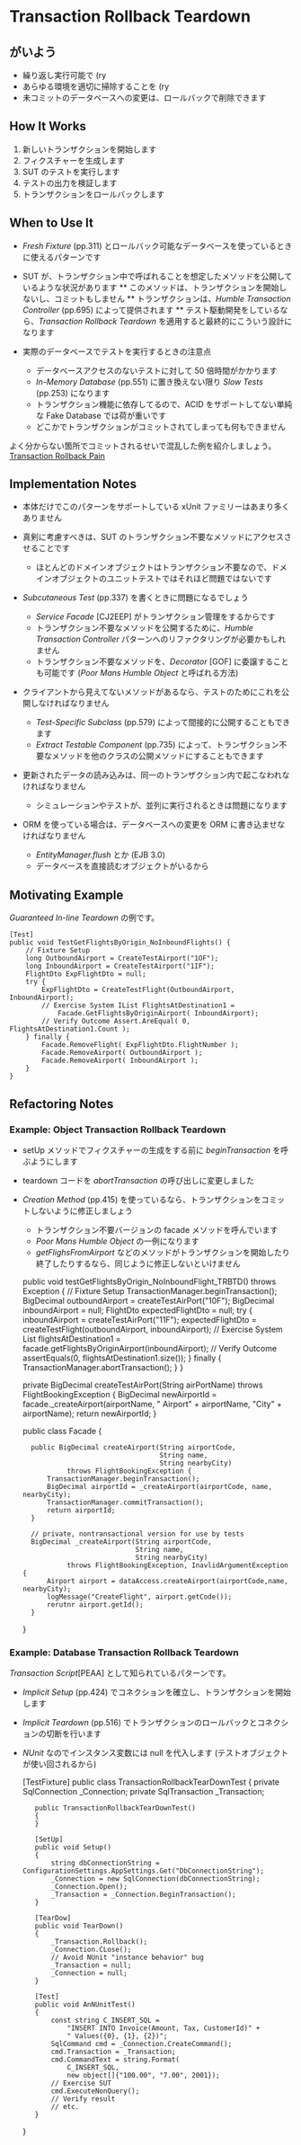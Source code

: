Transaction Rollback Teardown
=============================

がいよう
-------
* 繰り返し実行可能で (ry
* あらゆる環境を適切に掃除することを (ry
* 未コミットのデータベースへの変更は、ロールバックで削除できます

How It Works
------------

1. 新しいトランザクションを開始します
2. フィクスチャーを生成します
3. SUT のテストを実行します
4. テストの出力を検証します
5. トランザクションをロールバックします

When to Use It
--------------

* *Fresh Fixture* (pp.311) とロールバック可能なデータベースを使っているときに使えるパターンです
* SUT が、トランザクション中で呼ばれることを想定したメソッドを公開しているような状況があります
** このメソッドは、トランザクションを開始しないし、コミットもしません
** トランザクションは、*Humble Transaction Controller* (pp.695) によって提供されます
** テスト駆動開発をしているなら、*Transaction Rollback Teardown* を適用すると最終的にこういう設計になります

* 実際のデータベースでテストを実行するときの注意点
    * データベースアクセスのないテストに対して 50 倍時間がかかります
    * *In-Memory Database* (pp.551) に置き換えない限り *Slow Tests* (pp.253) になります
    * トランザクション機能に依存してるので、ACID をサポートしてない単純な Fake Database では荷が重いです
    * どこかでトランザクションがコミットされてしまっても何もできません

よく分からない箇所でコミットされるせいで混乱した例を紹介しましょう。
[Transaction Rollback Pain](chapter25_transaction_rollback_teardown_pain.md)

Implementation Notes
--------------------

* 本体だけでこのパターンをサポートしている xUnit ファミリーはあまり多くありません
* 真剣に考慮すべきは、SUT のトランザクション不要なメソッドにアクセスさせることです
    * ほとんどのドメインオブジェクトはトランザクション不要なので、ドメインオブジェクトのユニットテストではそれほど問題ではないです
* *Subcutaneous Test* (pp.337) を書くときに問題になるでしょう
    * *Service Facade* [CJ2EEP] がトランザクション管理をするからです
    * トランザクション不要なメソッドを公開するために、*Humble Transaction Controller* パターンへのリファクタリングが必要かもしれません
    * トランザクション不要なメソッドを、*Decorator* [GOF] に委譲することも可能です (*Poor Mans Humble Object* と呼ばれる方法)

* クライアントから見えてないメソッドがあるなら、テストのためにこれを公開しなければなりません
    * *Test-Specific Subclass* (pp.579) によって間接的に公開することもできます
    * *Extract Testable Component* (pp.735) によって、トランザクション不要なメソッドを他のクラスの公開メソッドにすることもできます

* 更新されたデータの読み込みは、同一のトランザクション内で起こなわれなければなりません
    * シミュレーションやテストが、並列に実行されるときは問題になります

* ORM を使っている場合は、データベースへの変更を ORM に書き込ませなければなりません
    * *EntityManager.flush* とか (EJB 3.0)
    * データベースを直接読むオブジェクトがいるから

Motivating Example
------------------

*Guaranteed In-line Teardown* の例です。

    [Test]
    public void TestGetFlightsByOrigin_NoInboundFlights() {
        // Fixture Setup
        long OutboundAirport = CreateTestAirport("1OF");
        long InboundAirport = CreateTestAirport("1IF");
        FlightDto ExpFlightDto = null;
        try {
            ExpFlightDto = CreateTestFlight(OutboundAirport, InboundAirport);
            // Exercise System IList FlightsAtDestination1 =
                Facade.GetFlightsByOriginAirport( InboundAirport);
            // Verify Outcome Assert.AreEqual( 0, FlightsAtDestination1.Count );
        } finally {
            Facade.RemoveFlight( ExpFlightDto.FlightNumber );
            Facade.RemoveAirport( OutboundAirport );
            Facade.RemoveAirport( InboundAirport );
        }
    }

Refactoring Notes
-----------------

### Example: Object Transaction Rollback Teardown
* setUp メソッドでフィクスチャーの生成をする前に *beginTransaction* を呼ぶようにします
* teardown コードを *abortTransaction* の呼び出しに変更しました
* *Creation Method* (pp.415) を使っているなら、トランザクションをコミットしないように修正しましょう
    * トランザクション不要バージョンの facade メソッドを呼んでいます
    * *Poor Mans Humble Object* の一例になります
    * *getFlighsFromAirport* などのメソッドがトランザクションを開始したり終了したりするなら、同じように修正しないといけません

    public void testGetFlightsByOrigin_NoInboundFlight_TRBTD()
        throws Exception {
        // Fixture Setup
        TransactionManager.beginTransaction();
        BigDecimal outboundAirport = createTestAirPort("10F");
        BigDecimal inboundAirport = null;
        FlightDto expectedFlightDto = null;
        try {
            inboundAirport = createTestAirPort("11F");
            expectedFlightDto = createTestFlight(outboundAirport, inboundAirport);
            // Exercise System
            List flightsAtDestination1 = facade.getFlightsByOriginAirport(inboundAirport);
            // Verify Outcome
            assertEquals(0, flightsAtDestination1.size());
        } finally {
            TransactionManager.abortTransaction();
        }
    }
    
    private BigDecimal createTestAirPort(String airPortName)
        throws FlightBookingException {
        BigDecimal newAirportId =
              facade._createAirport(airportName,
                                    " Airport" + airportName,
                                    "City" + airportName);
       return newAirportId;
    }
    
    public class Facade {
    
        public BigDecimal createAirport(String airportCode,
                                        String name,
                                        String nearbyCity)
                 throws FlightBookingException {
            TransactionManager.beginTransaction();
            BigDecimal airportId = _createAirport(airportCode, name, nearbyCity);
            TransactionManager.commitTransaction();
            return airportId;
        }
        
        // private, nontransactional version for use by tests
        BigDecimal _createAirport(String airportCode,
                                  String name,
                                  String nearbyCity)
                 throws FlightBookingException, InavlidArgumentException {
            Airport airport = dataAccess.createAirport(airportCode,name, nearbyCity);
            logMessage("CreateFlight", airport.getCode());
            rerutnr airport.getId();
        }
    
    }

### Example: Database Transaction Rollback Teardown

*Transaction Script*[PEAA] として知られているパターンです。

* *Implicit Setup* (pp.424) でコネクションを確立し、トランザクションを開始します
* *Implicit Teardown* (pp.516) でトランザクションのロールバックとコネクションの切断を行います
* *NUnit* なのでインスタンス変数には null を代入します (テストオブジェクトが使い回されるから)

     [TestFixture]
     public class TransactionRollbackTearDownTest
     {
         private SqlConnection _Connection;
         private SqlTransaction _Transaction;
         
         public TransactionRollbackTearDownTest()
         {
         }
         
         [SetUp]
         public void Setup()
         {
             string dbConnectionString = ConfigurationSettings.AppSettings.Get("DbConnectionString");
             _Connection = new SqlConnection(dbConnectionString);
             _Connection.Open();
             _Transaction = _Connection.BeginTransaction();
         }
         
         [TearDow]
         public void TearDown()
         {
             _Transaction.Rollback();
             _Connection.CLose();
             // Avoid NUnit "instance behavior" bug
             _Transaction = null;
             _Connection = null;
         }
         
         [Test]
         public void AnNUnitTest()
         {
             const string C_INSERT_SQL =
                 "INSERT INTO Invoice(Amount, Tax, CustomerId)" +
                 " Values({0}, {1}, {2})";
             SqlCommand cmd = _Connection.CreateCommand();
             cmd.Transaction = _Transaction;
             cmd.CommandText = string.Format(
                 C_INSERT_SQL,
                 new object[]{"100.00", "7.00", 2001});
             // Exercise SUT
             cmd.ExecuteNonQuery();
             // Verify result
             // etc.
         }
     }
